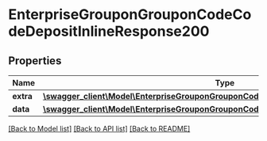 # EnterpriseGrouponGrouponCodeCodeDepositInlineResponse200

## Properties
Name | Type | Description | Notes
------------ | ------------- | ------------- | -------------
**extra** | [**\swagger_client\Model\EnterpriseGrouponGrouponCodeCodeDepositExtraBody**](EnterpriseGrouponGrouponCodeCodeDepositExtraBody.md) |  | [optional] 
**data** | [**\swagger_client\Model\EnterpriseGrouponGrouponCodeCodeDepositInlineResponse200Data**](EnterpriseGrouponGrouponCodeCodeDepositInlineResponse200Data.md) |  | [optional] 

[[Back to Model list]](../README.md#documentation-for-models) [[Back to API list]](../README.md#documentation-for-api-endpoints) [[Back to README]](../README.md)


